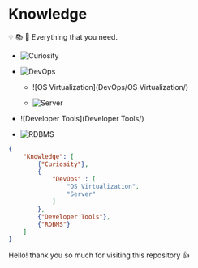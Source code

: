 # Knowledge

:bulb: :books: :telescope: Everything that you need.

- ![Curiosity](Curiosity/)

- ![DevOps](DevOps/)

  - ![OS Virtualization](DevOps/OS Virtualization/)
  
  - ![Server](DevOps/Server/)
  
- ![Developer Tools](Developer Tools/)

- ![RDBMS](RDBMS/)

```json
{
    "Knowledge": [
        {"Curiosity"},
        {
            "DevOps" : [
                "OS Virtualization",
                "Server"
            ]
        },
        {"Developer Tools"},
        {"RDBMS"}
    ]
}
```

Hello! thank you so much for visiting this repository :+1:

